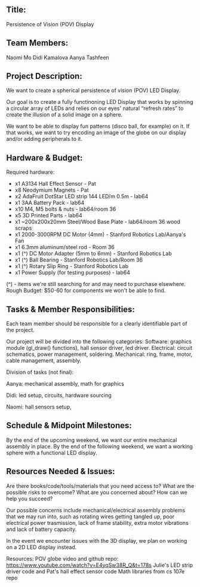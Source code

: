 ## Title:
Persistence of Vision (POV) Display

## Team Members:
Naomi Mo
Didi Kamalova
Aanya Tashfeen

## Project Description:
We want to create a spherical persistence of vision (POV) LED Display. 

Our goal is to create a fully functinoning LED Display that works by spinning a circular array of LEDs and relies on our eyes' natural “refresh
rates” to create the illusion of a solid image on a sphere.

We want to be able to display fun patterns (disco ball, for example) on it. If that works, we want to try encoding an image of the globe on our display and/or adding peripherals to it.

## Hardware & Budget:
Required hardware:
- x1 A3134 Hall Effect Sensor - Pat
- x8 Neodymium Magnets - Pat
- x2 AdaFruit DotStar LED strip 144 LED/m 0.5m - lab64
- x1 3AA Battery Pack - lab64
- x10 M4, M5 bolts & nuts - lab64/room 36
- x5 3D Printed Parts - lab64
- x1 ~200x200x20mm Steel/Wood Base Plate - lab64/room 36 wood scraps
- x1 2000-3000RPM DC Motor (4mm) - Stanford Robotics Lab/Aanya's Fan
- x1 6.3mm aluminum/steel rod - Room 36
- x1 (^) DC Motor Adapter (5mm to 6mm) - Stanford Robotics Lab
- x1 (^) Ball Bearing - Stanford Robotics Lab/Room 36
- x1 (^) Rotary Slip Ring - Stanford Robotics Lab
- x1 Power Supply (for testing purposes) - lab64

(^) - items we're still searching for and may need to purchase elsewhere.
Rough Budget: $50-60 for components we won't be able to find.

## Tasks & Member Responsibilities:
Each team member should be responsible for a clearly identifiable part of the project.

Our project will be divided into the following categories:
Software: graphics module (gl_draw() functions), hall sensor driver, led driver.
Electrical: circuit schematics, power management, soldering.
Mechanical: ring, frame, motor, cable management, assembly.

Division of tasks (not final):

Aanya: mechanical assembly, math for graphics

Didi: led setup, circuits, hardware sourcing

Naomi: hall sensors setup, 

## Schedule & Midpoint Milestones:
By the end of the upcoming weekend, we want our entire mechanical assembly in place. By the end of the following weekend, we want a working sphere 
with a functional LED display. 

## Resources Needed & Issues:
Are there books/code/tools/materials that you need access to? 
What are the possible risks to overcome? What are you concerned about? 
How can we help you succeed?

Our possible concerns include mechanical/electrical assembly problems that we may run into, such as rotating wires getting tangled up, poor electrical power trasmission, lack of frame stability, extra motor vibrations  and lack of battery capacity.

In the event we encounter issues with the 3D display, we plan on working on a 2D LED display instead.

Resources: POV globe video and github repo: https://www.youtube.com/watch?v=E4yqSw38R_Q&t=178s
		   Julie's LED strip driver code and Pat's hall effect sensor code
		   Math libraries from cs 107e repo
